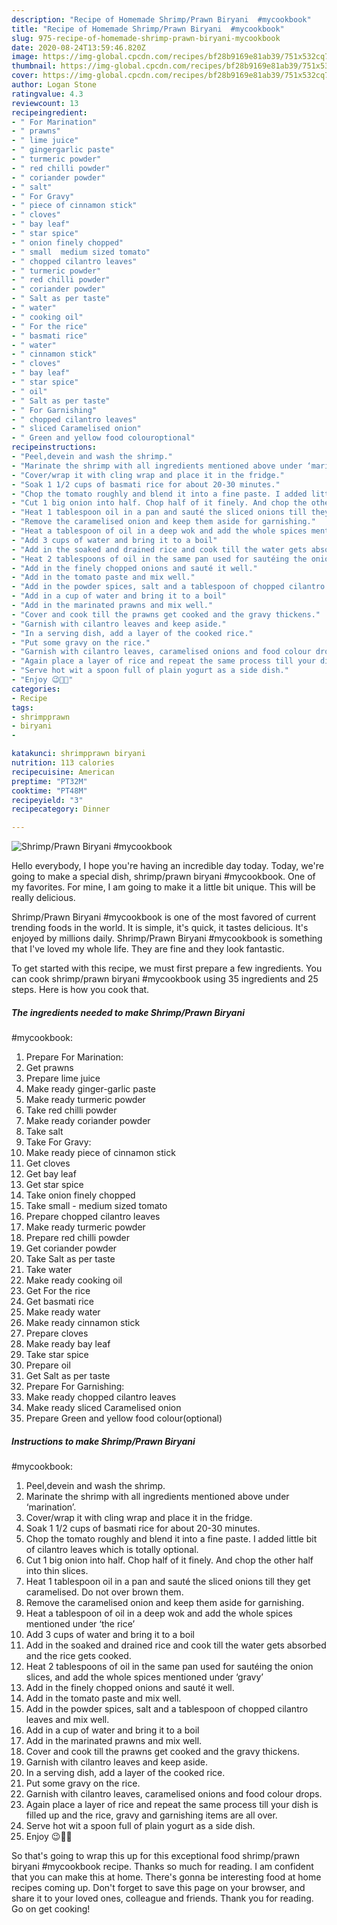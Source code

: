 ```yaml
---
description: "Recipe of Homemade Shrimp/Prawn Biryani  #mycookbook"
title: "Recipe of Homemade Shrimp/Prawn Biryani  #mycookbook"
slug: 975-recipe-of-homemade-shrimp-prawn-biryani-mycookbook
date: 2020-08-24T13:59:46.820Z
image: https://img-global.cpcdn.com/recipes/bf28b9169e81ab39/751x532cq70/shrimpprawn-biryani-mycookbook-recipe-main-photo.jpg
thumbnail: https://img-global.cpcdn.com/recipes/bf28b9169e81ab39/751x532cq70/shrimpprawn-biryani-mycookbook-recipe-main-photo.jpg
cover: https://img-global.cpcdn.com/recipes/bf28b9169e81ab39/751x532cq70/shrimpprawn-biryani-mycookbook-recipe-main-photo.jpg
author: Logan Stone
ratingvalue: 4.3
reviewcount: 13
recipeingredient:
- " For Marination"
- " prawns"
- " lime juice"
- " gingergarlic paste"
- " turmeric powder"
- " red chilli powder"
- " coriander powder"
- " salt"
- " For Gravy"
- " piece of cinnamon stick"
- " cloves"
- " bay leaf"
- " star spice"
- " onion finely chopped"
- " small  medium sized tomato"
- " chopped cilantro leaves"
- " turmeric powder"
- " red chilli powder"
- " coriander powder"
- " Salt as per taste"
- " water"
- " cooking oil"
- " For the rice"
- " basmati rice"
- " water"
- " cinnamon stick"
- " cloves"
- " bay leaf"
- " star spice"
- " oil"
- " Salt as per taste"
- " For Garnishing"
- " chopped cilantro leaves"
- " sliced Caramelised onion"
- " Green and yellow food colouroptional"
recipeinstructions:
- "Peel,devein and wash the shrimp."
- "Marinate the shrimp with all ingredients mentioned above under ‘marination’."
- "Cover/wrap it with cling wrap and place it in the fridge."
- "Soak 1 1/2 cups of basmati rice for about 20-30 minutes."
- "Chop the tomato roughly and blend it into a fine paste. I added little bit of cilantro leaves which is totally optional."
- "Cut 1 big onion into half. Chop half of it finely. And chop the other half into thin slices."
- "Heat 1 tablespoon oil in a pan and sauté the sliced onions till they get caramelised. Do not over brown them."
- "Remove the caramelised onion and keep them aside for garnishing."
- "Heat a tablespoon of oil in a deep wok and add the whole spices mentioned under ‘the rice’"
- "Add 3 cups of water and bring it to a boil"
- "Add in the soaked and drained rice and cook till the water gets absorbed and the rice gets cooked."
- "Heat 2 tablespoons of oil in the same pan used for sautéing the onion slices, and add the whole spices mentioned under ‘gravy’"
- "Add in the finely chopped onions and sauté it well."
- "Add in the tomato paste and mix well."
- "Add in the powder spices, salt and a tablespoon of chopped cilantro leaves and mix well."
- "Add in a cup of water and bring it to a boil"
- "Add in the marinated prawns and mix well."
- "Cover and cook till the prawns get cooked and the gravy thickens."
- "Garnish with cilantro leaves and keep aside."
- "In a serving dish, add a layer of the cooked rice."
- "Put some gravy on the rice."
- "Garnish with cilantro leaves, caramelised onions and food colour drops."
- "Again place a layer of rice and repeat the same process till your dish is filled up and the rice, gravy and garnishing items are all over."
- "Serve hot wit a spoon full of plain yogurt as a side dish."
- "Enjoy 😉👍🏻"
categories:
- Recipe
tags:
- shrimpprawn
- biryani
- 

katakunci: shrimpprawn biryani  
nutrition: 113 calories
recipecuisine: American
preptime: "PT32M"
cooktime: "PT48M"
recipeyield: "3"
recipecategory: Dinner

---
```



![Shrimp/Prawn Biryani 
#mycookbook](https://img-global.cpcdn.com/recipes/bf28b9169e81ab39/751x532cq70/shrimpprawn-biryani-mycookbook-recipe-main-photo.jpg)

Hello everybody, I hope you're having an incredible day today. Today, we're going to make a special dish, shrimp/prawn biryani 
#mycookbook. One of my favorites. For mine, I am going to make it a little bit unique. This will be really delicious.

Shrimp/Prawn Biryani 
#mycookbook is one of the most favored of current trending foods in the world. It is simple, it's quick, it tastes delicious. It's enjoyed by millions daily. Shrimp/Prawn Biryani 
#mycookbook is something that I've loved my whole life. They are fine and they look fantastic.




To get started with this recipe, we must first prepare a few ingredients. You can cook shrimp/prawn biryani 
#mycookbook using 35 ingredients and 25 steps. Here is how you cook that.

<!--inarticleads1-->

##### The ingredients needed to make Shrimp/Prawn Biryani 
#mycookbook:

1. Prepare  For Marination:
1. Get  prawns
1. Prepare  lime juice
1. Make ready  ginger-garlic paste
1. Make ready  turmeric powder
1. Take  red chilli powder
1. Make ready  coriander powder
1. Take  salt
1. Take  For Gravy:
1. Make ready  piece of cinnamon stick
1. Get  cloves
1. Get  bay leaf
1. Get  star spice
1. Take  onion finely chopped
1. Take  small - medium sized tomato
1. Prepare  chopped cilantro leaves
1. Make ready  turmeric powder
1. Prepare  red chilli powder
1. Get  coriander powder
1. Take  Salt as per taste
1. Take  water
1. Make ready  cooking oil
1. Get  For the rice
1. Get  basmati rice
1. Make ready  water
1. Make ready  cinnamon stick
1. Prepare  cloves
1. Make ready  bay leaf
1. Take  star spice
1. Prepare  oil
1. Get  Salt as per taste
1. Prepare  For Garnishing:
1. Make ready  chopped cilantro leaves
1. Make ready  sliced Caramelised onion
1. Prepare  Green and yellow food colour(optional)




<!--inarticleads2-->

##### Instructions to make Shrimp/Prawn Biryani 
#mycookbook:

1. Peel,devein and wash the shrimp.
1. Marinate the shrimp with all ingredients mentioned above under ‘marination’.
1. Cover/wrap it with cling wrap and place it in the fridge.
1. Soak 1 1/2 cups of basmati rice for about 20-30 minutes.
1. Chop the tomato roughly and blend it into a fine paste. I added little bit of cilantro leaves which is totally optional.
1. Cut 1 big onion into half. Chop half of it finely. And chop the other half into thin slices.
1. Heat 1 tablespoon oil in a pan and sauté the sliced onions till they get caramelised. Do not over brown them.
1. Remove the caramelised onion and keep them aside for garnishing.
1. Heat a tablespoon of oil in a deep wok and add the whole spices mentioned under ‘the rice’
1. Add 3 cups of water and bring it to a boil
1. Add in the soaked and drained rice and cook till the water gets absorbed and the rice gets cooked.
1. Heat 2 tablespoons of oil in the same pan used for sautéing the onion slices, and add the whole spices mentioned under ‘gravy’
1. Add in the finely chopped onions and sauté it well.
1. Add in the tomato paste and mix well.
1. Add in the powder spices, salt and a tablespoon of chopped cilantro leaves and mix well.
1. Add in a cup of water and bring it to a boil
1. Add in the marinated prawns and mix well.
1. Cover and cook till the prawns get cooked and the gravy thickens.
1. Garnish with cilantro leaves and keep aside.
1. In a serving dish, add a layer of the cooked rice.
1. Put some gravy on the rice.
1. Garnish with cilantro leaves, caramelised onions and food colour drops.
1. Again place a layer of rice and repeat the same process till your dish is filled up and the rice, gravy and garnishing items are all over.
1. Serve hot wit a spoon full of plain yogurt as a side dish.
1. Enjoy 😉👍🏻




So that's going to wrap this up for this exceptional food shrimp/prawn biryani 
#mycookbook recipe. Thanks so much for reading. I am confident that you can make this at home. There's gonna be interesting food at home recipes coming up. Don't forget to save this page on your browser, and share it to your loved ones, colleague and friends. Thank you for reading. Go on get cooking!
